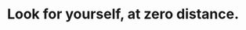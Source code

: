 ---
title: Look for yourself, at zero distance.
tags: consciousness self waking-up
consciousness: true
order: 9
selfbreak: true
selfbreakorder: 5
---